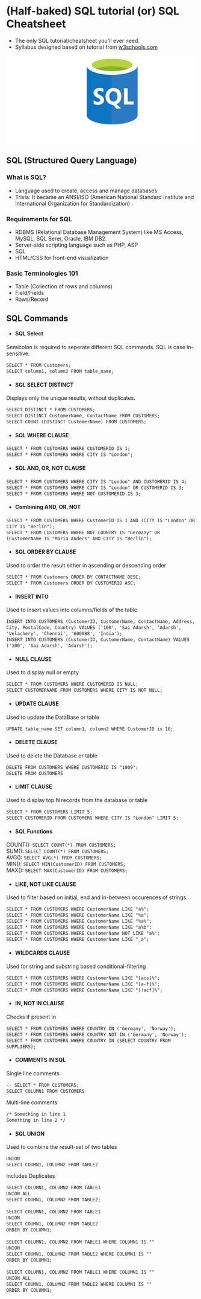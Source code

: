 # (Half-baked) SQL tutorial (or) SQL Cheatsheet
* The only SQL tutorial/cheatsheet you'll ever need.
* Syllabus designed based on tutorial from [w3schools.com](https://www.w3schools.com/sql/)


![img](images/sql.jpg)

## SQL (Structured Query Language)
### What is SQL?
* Language used to create, access and manage databases.
* Trivia: It became an ANSI/ISO (American National Standard Institute and International Organization for Standardization) .

### Requirements for SQL
* RDBMS (Relational Database Management System) like MS Access, MySQL, SQL Serer, Oracle, IBM DB2.
* Server-side scripting language such as PHP, ASP
* SQL
* HTML/CSS for front-end visualization

### Basic Terminologies 101
* Table (Collection of rows and columns)
* Field/Fields
* Rows/Record

## SQL Commands

* #### SQL Select

Semicolon is required to seperate different SQL commands. SQL is case in-sensitive.
```
SELECT * FROM Customers;
SELECT column1, column2 FROM table_name;
```
* #### SQL SELECT DISTINCT

Displays only the unique results, without duplicates.
```
SELECT DISTINCT * FROM CUSTOMERS;
SELECT DISTINCT CustomerName, ContactName FROM CUSTOMERS;
SELECT COUNT (DISTINCT CustomerName) FROM CUSTOMERS;
```
* #### SQL WHERE CLAUSE
```
SELECT * FROM CUSTOMERS WHERE CUSTOMERID IS 1;
SELECT * FROM CUSTOMERS WHERE CITY IS "London";
```
* #### SQL AND, OR, NOT CLAUSE
```
SELECT * FROM CUSTOMERS WHERE CITY IS "London" AND CUSTOMERID IS 4;
SELECT * FROM CUSTOMERS WHERE CITY IS "London" OR CUSTOMERID IS 3;
SELECT * FROM CUSTOMERS WHERE NOT CUSTOMERID IS 3;
```
* #### Combining AND, OR, NOT
```
SELECT * FROM CUSTOMERS WHERE CustomerID IS 1 AND (CITY IS "London" OR CITY IS "Berlin");
SELECT * FROM CUSTOMERS WHERE NOT COUNTRY IS "Germany" OR (CustomerName IS "Maria Anders" AND CITY IS "Berlin");

```
* #### SQL ORDER BY CLAUSE

Used to order the result either in ascending or descending order
```
SELECT * FROM Customers ORDER BY CONTACTNAME DESC;
SELECT * FROM Customers ORDER BY CUSTOMERID ASC;
```
* #### INSERT INTO 

Used to insert values into columns/fields of the table
```
INSERT INTO CUSTOMERS (CustomerID, CustomerName, ContactName, Address, City, PostalCode, Country) VALUES ('100', 'Sai Adarsh', 'Adarsh', 'Velachery', 'Chennai', '600088', 'India');
INSERT INTO CUSTOMERS (CustomerID, CustomerName, ContactName) VALUES ('100', 'Sai Adarsh', 'Adarsh');

```
* #### NULL CLAUSE

Used to display null or empty
```
SELECT * FROM CUSTOMERS WHERE CUSTOMERID IS NULL;
SELECT CUSTOMERNAME FROM CUSTOMERS WHERE CITY IS NOT NULL;
```
* #### UPDATE CLAUSE
Used to update the DataBase or table
```
UPDATE table_name SET column1, column2 WHERE CustomerID is 10;
```

* #### DELETE CLAUSE
Used to delete the Database or table
```
DELETE FROM CUSTOMERS WHERE CUSTOMERID IS "1009";
DELETE FROM CUSTOMERS
```

* #### LIMIT CLAUSE
Used to display top N records from the database or table
```
SELECT * FROM CUSTOMERS LIMIT 5;
SELECT CUSTOMERID FROM CUSTOMERS WHERE CITY IS "London" LIMIT 5;
```

* #### SQL Functions
COUNT(): ```SELECT COUNT(*) FROM CUSTOMERS;``` \
SUM(): ```SELECT COUNT(*) FROM CUSTOMERS;```  \
AVG(): ```SELECT AVG(*) FROM CUSTOMERS;```  \
MIN(): ```SELECT MIN(CustomerID) FROM CUSTOMERS;```  \
MAX(): ```SELECT MAX(CustomerID) FROM CUSTOMERS;```

* #### LIKE, NOT LIKE CLAUSE
Used to filter based on initial, end and in-between occurences of strings
```
SELECT * FROM CUSTOMERS WHERE CustomerName LIKE "a%";
SELECT * FROM CUSTOMERS WHERE CustomerName LIKE "%a";
SELECT * FROM CUSTOMERS WHERE CustomerName LIKE "%a%";
SELECT * FROM CUSTOMERS WHERE CustomerName LIKE "a%b";
SELECT * FROM CUSTOMERS WHERE CustomerName NOT LIKE "a%";
SELECT * FROM CUSTOMERS WHERE CustomerName LIKE "_a";
```

* #### WILDCARDS CLAUSE
Used for string and substring based conditional-filtering
```
SELECT * FROM CUSTOMERS WHERE CustomerName LIKE "[acs]%";
SELECT * FROM CUSTOMERS WHERE CustomerName LIKE "[a-f]%";
SELECT * FROM CUSTOMERS WHERE CustomerName LIKE "[!acf]%";
```

* #### IN, NOT IN CLAUSE
Checks if present in
```
SELECT * FROM CUSTOMERS WHERE COUNTRY IN ('Germany', 'Norway');
SELECT * FROM CUSTOMERS WHERE COUNTRY NOT IN ('Germany', 'Norway');
SELECT * FROM CUSTOMERS WHERE COUNTRY IN (SELECT COUNTRY FROM SUPPLIERS);
```

* #### COMMENTS IN SQL
Single line comments
```
-- SELECT * FROM CUSTOMERS;
SELECT COLUMN1 FROM CUSTOMERS
```
Multi-line comments
```
/* Something in line 1
Something in line 2 */
```
* #### SQL UNION
Used to combine the result-set of two tables
``` SELECT COLUMN1, COLUMN2 FROM TABLE1
UNION
SELECT COUMN1, COLUMN2 FROM TABLE2
```
Includes Duplicates
```
SELECT COLUMN1, COLUMN2 FROM TABLE1
UNION ALL
SELECT COUMN1, COLUMN2 FROM TABLE2;

SELECT COLUMN1, COLUMN2 FROM TABLE1
UNION
SELECT COUMN1, COLUMN2 FROM TABLE2
ORDER BY COLUMN1;

SELECT COLUMN1, COLUMN2 FROM TABLE1 WHERE COLUMN1 IS ""
UNION
SELECT COUMN1, COLUMN2 FROM TABLE2 WHERE COLUMN1 IS ""
ORDER BY COLUMN1;

SELECT COLUMN1, COLUMN2 FROM TABLE1 WHERE COLUMN1 IS ""
UNION ALL
SELECT COUMN1, COLUMN2 FROM TABLE2 WHERE COLUMN1 IS ""
ORDER BY COLUMN1;
```
